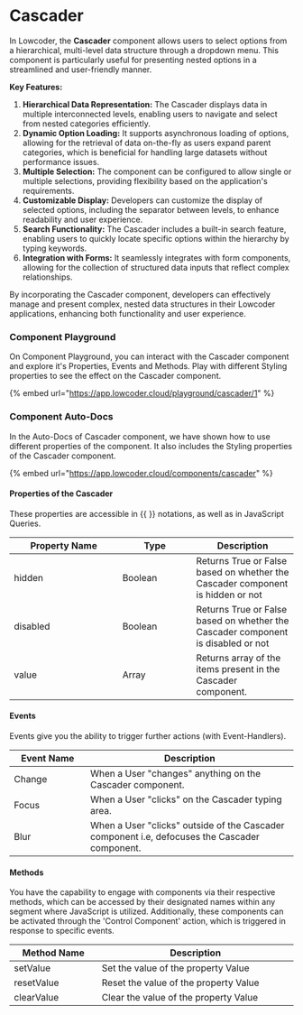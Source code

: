 # Cascader

In Lowcoder, the **Cascader** component allows users to select options from a hierarchical, multi-level data structure through a dropdown menu. This component is particularly useful for presenting nested options in a streamlined and user-friendly manner.

**Key Features:**

1. **Hierarchical Data Representation:** The Cascader displays data in multiple interconnected levels, enabling users to navigate and select from nested categories efficiently.
2. **Dynamic Option Loading:** It supports asynchronous loading of options, allowing for the retrieval of data on-the-fly as users expand parent categories, which is beneficial for handling large datasets without performance issues.
3. **Multiple Selection:** The component can be configured to allow single or multiple selections, providing flexibility based on the application's requirements.
4. **Customizable Display:** Developers can customize the display of selected options, including the separator between levels, to enhance readability and user experience.
5. **Search Functionality:** The Cascader includes a built-in search feature, enabling users to quickly locate specific options within the hierarchy by typing keywords.
6. **Integration with Forms:** It seamlessly integrates with form components, allowing for the collection of structured data inputs that reflect complex relationships.

By incorporating the Cascader component, developers can effectively manage and present complex, nested data structures in their Lowcoder applications, enhancing both functionality and user experience.

### Component Playground

On Component Playground, you can interact with the Cascader component and explore it's Properties, Events and Methods. Play with different Styling properties to see the effect on the Cascader component.

{% embed url="https://app.lowcoder.cloud/playground/cascader/1" %}

### Component Auto-Docs

In the Auto-Docs of Cascader component, we have shown how to use different properties of the  component. It also includes the Styling properties of the Cascader component.

{% embed url="https://app.lowcoder.cloud/components/cascader" %}

#### Properties of the Cascader <a href="#properties-of-the-table" id="properties-of-the-table"></a>

These properties are accessible in \{{ \}} notations, as well as in JavaScript Queries.

<table><thead><tr><th width="176.38671875">Property Name</th><th width="114.9921875">Type</th><th>Description</th></tr></thead><tbody><tr><td>hidden</td><td>Boolean</td><td>Returns True or False based on whether the Cascader component is hidden or not</td></tr><tr><td>disabled</td><td>Boolean</td><td>Returns True or False based on whether the Cascader component is disabled or not</td></tr><tr><td>value</td><td>Array</td><td>Returns array of the items present in the Cascader component.</td></tr></tbody></table>

#### Events <a href="#events" id="events"></a>

Events give you the ability to trigger further actions (with Event-Handlers).

<table><thead><tr><th width="152.5625">Event Name</th><th width="495.39453125">Description</th></tr></thead><tbody><tr><td>Change</td><td>When a User "changes" anything on the Cascader component.</td></tr><tr><td>Focus</td><td>When a User "clicks" on the Cascader typing area.</td></tr><tr><td>Blur</td><td>When a User "clicks" outside of the Cascader component i.e, defocuses the Cascader component.</td></tr></tbody></table>

#### Methods <a href="#methods" id="methods"></a>

You have the capability to engage with components via their respective methods, which can be accessed by their designated names within any segment where JavaScript is utilized. Additionally, these components can be activated through the 'Control Component' action, which is triggered in response to specific events.

<table><thead><tr><th width="177.9296875">Method Name</th><th width="485.80078125">Description</th></tr></thead><tbody><tr><td>setValue</td><td>Set the value of the property Value</td></tr><tr><td>resetValue</td><td>Reset the value of the property Value</td></tr><tr><td>clearValue</td><td>Clear the value of the property Value</td></tr></tbody></table>

